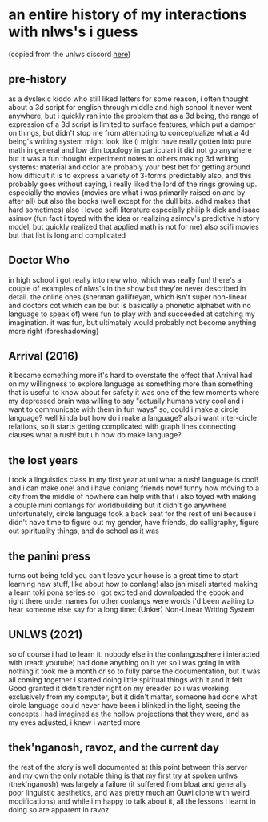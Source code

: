# an entire history of my interactions with nlws's i guess
(copied from the unlws discord [here](https://discord.com/channels/1035950492301402222/1108159862812196984/1108159862812196984))
## pre-history
as a dyslexic kiddo who still liked letters for some reason, i often thought about a 3d script for english through middle and high school
it never went anywhere, but i quickly ran into the problem that as a 3d being, the range of expression of a 3d script is limited to surface features, which put a damper on things, but didn't stop me from attempting to conceptualize what a 4d being's writing system might look like (i might have really gotten into pure math in general and low dim topology in particular)
it did not go anywhere 
but it was a fun thought experiment 
notes to others making 3d writing systems: material and color are probably your best bet for getting around how difficult it is to express a variety of 3-forms predictably
also, and this probably goes without saying, i really liked the lord of the rings growing up. especially the movies (movies are what i was primarily raised on and by after all) but also the books (well except for the dull bits. adhd makes that hard sometimes)
also i loved scifi literature especially philip k dick and isaac asimov (fun fact i toyed with the idea or realizing asimov's predictive history model, but quickly realized that applied math is not for me)
also scifi movies but that list is long and complicated

## Doctor Who
in high school i got really into new who, which was really fun! there's a couple of examples of nlws's in the show but they're never described in detail. the online ones (sherman gallifreyan, which isn't super non-linear and doctors cot which can be but is basically a phonetic alphabet with no language to speak of) were fun to play with and succeeded at catching my imagination. it was fun, but ultimately would probably not become anything more right (foreshadowing)

## Arrival (2016)
it became something more
it's hard to overstate the effect that Arrival had on my willingness to explore language as something more than something that is useful to know about for safety 
it was one of the few moments where my depressed brain was willing to say "actually humans very cool and i want to communicate with them in fun ways"
so, could i make a circle language? well kinda but how do i make a language? also i want inter-circle relations, so it starts getting complicated with graph lines connecting clauses
what a rush! but uh
how do make language?

## the lost years
i took a linguistics class in my first year at uni
what a rush! language is cool! and i can make one! and i have conlang friends now! funny how moving to a city from the middle of nowhere can help with that
i also toyed with making a couple mini conlangs for worldbuilding but it didn't go anywhere 
unfortunately, circle language took a back seat for the rest of uni because i didn't have time to figure out my gender, have friends, do calligraphy, figure out spirituality things, and do school as it was

## the panini press
turns out being told you can't leave your house is a great time to start learning new stuff, like about how to conlang!
also jan misali started making a learn toki pona series so i got excited and downloaded the ebook and right there under names for other conlangs were words i'd been waiting to hear someone else say for a long time: (Unker) Non-Linear Writing System

## UNLWS (2021)
so of course i had to learn it. nobody else in the conlangosphere i interacted with (read: youtube) had done anything on it yet so i was going in with nothing
it took me a month or so to fully parse the documentation, but it was all coming together 
i started doing little spiritual things with it and it felt Good
granted it didn't render right on my ereader so i was working exclusively from my computer, but it didn't matter, someone had done what circle language could never have been
i blinked in the light, seeing the concepts i had imagined as the hollow projections that they were, and as my eyes adjusted, i knew i wanted more

## thek'nganosh, ravoz, and the current day
the rest of the story is well documented at this point between this server and my own
the only notable thing is that my first try at spoken unlws (thek'nganosh) was largely a failure (it suffered from bloat and generally poor linguistic aesthetics, and was pretty much an Ouwi clone with weird modifications) and while i'm happy to talk about it, all the lessons i learnt in doing so are apparent in ravoz